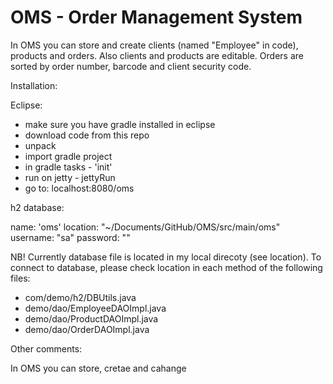 # OMS - Order Management System

In OMS you can store and create clients (named "Employee" in code), products and orders. Also clients and products are editable.
Orders are sorted by order number, barcode and client security code.

Installation:

Eclipse:

- make sure you have gradle installed in eclipse
- download code from this repo
- unpack
- import gradle project
- in gradle tasks - 'init'
- run on jetty - jettyRun
- go to: localhost:8080/oms


h2 database:

name: 'oms'
location: "~/Documents/GitHub/OMS/src/main/oms"
username: "sa"
password: ""

NB! Currently database file is located in my local direcoty (see location). To connect to database, please check location in each method of 
the following files:

- com/demo/h2/DBUtils.java
- demo/dao/EmployeeDAOImpl.java
- demo/dao/ProductDAOImpl.java
- demo/dao/OrderDAOImpl.java

Other comments:

In OMS you can store, cretae and cahange

